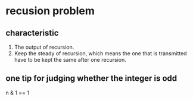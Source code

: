 # recusion problem
## characteristic
1.  The output of recursion.
2.  Keep the steady of recursion, which means the one that is transmitted have to be kept the same after one recursion.

## one tip for judging whether the integer is odd
n & 1 == 1
